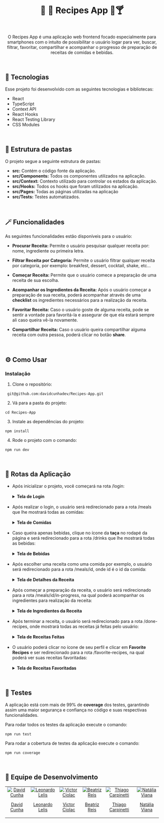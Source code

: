 <h1 align="center"> 🍝 🍔 Recipes App 🍹🍸 </h1>

<br>

<p align="center">
O Recipes App é uma aplicação web frontend focado especialmente para smartphones com o intuito de possibilitar o usuário logar para ver, buscar, filtrar, favoritar, compartilhar e acompanhar o progresso de preparação de receitas de comidas e bebidas.<br/>
</p>

<br>

## 🚀 Tecnologias

Esse projeto foi desenvolvido com as seguintes tecnologias e bibliotecas:

- React
- TypeScript
- Context API
- React Hooks
- React Testing Library
- CSS Modules

<br>

## 📑 Estrutura de pastas
<p>O projeto segue a seguinte estrutura de pastas:</p>
<ul>
  <li><strong>src:</strong> Contém o código fonte da aplicação.</li>
  <li><strong>src/Components:</strong> Todos os componentes utilizados na aplicação.</li>
  <li><strong>src/Context:</strong> Contexto utilizado para controlar os estados da aplicação.</li>
  <li><strong>src/Hooks:</strong> Todos os hooks que foram utilizados na aplicação.</li>
  <li><strong>src/Pages:</strong> Todas as páginas utilizadas na aplicação</li>
  <li><strong>src/Tests:</strong> Testes automatizados.</li>
</ul>

<br>

## 🪄 Funcionalidades

As seguintes funcionalidades estão disponíveis para o usuário:

- **Procurar Receita:** Permite o usuário pesquisar qualquer receita por: nome, ingrediente ou primeira letra.

- **Filtrar Receita por Categoria:** Permite o usuário filtrar qualquer receita por categoria, por exemplo: breakfest, dessert, cocktail, shake, etc...

- **Começar Receita:** Permite que o usuário comece a preparação de uma receita de sua escolha.

- **Acompanhar os Ingredientes da Receita:** Após o usuário começar a preparação de sua receita, poderá acompanhar através de uma <strong>checklist</strong> os ingredientes necessários para a realização da receita.

- **Favoritar Receita:** Caso o usuário goste de alguma receita, pode se sentir a vontade para favoritá-la e assegurar de que ela estará sempre ali caso queira vê-la novamente.

- **Compartilhar Receita:** Caso o usuário queira compartilhar alguma receita com outra pessoa, poderá clicar no botão <strong>share</strong>.

<br>

## ⚙️ Como Usar

### Instalação

1. Clone o repositório:

```
 git@github.com:davidcunhadev/Recipes-App.git
```

2. Vá para a pasta do projeto:

```
cd Recipes-App
```

3. Instale as dependências do projeto:
```
npm install
```

4. Rode o projeto com o comando:
```
npm run dev
```
<br>

## 🔀 Rotas da Aplicação

<ul>
  <li>
    Após inicializar o projeto, você começará na rota /login:
  </li>
  
<br>

  <details>
  <summary><strong>Tela de Login</strong></summary>
  
  <h3>Imagem da tela:</h3>
  
  ![LoginScreen](/public/LoginScreen.png)
  
  </details>

<br>

  <li>
    Após realizar o login, o usuário será redirecionado para a rota /meals que lhe mostrará todas as comidas:
  </li>

<br>
  
  <details>
  <summary><strong>Tela de Comidas</strong></summary>
  
  <h3>Imagem da tela:</h3>
  
  ![SearchMealsScreen](/public/SearchMealsScreen.png)
  
  </details>

<br>

  <li>
    Caso queira apenas bebidas, clique no ícone da <strong>taça</strong> no rodapé da página e será redirecionado para a rota /drinks que lhe mostrará todas as bebidas:
  </li>
  
<br>

  <details>
  <summary><strong>Tela de Bebidas</strong></summary>
  
  <h3>Imagem da tela:</h3>
  
  ![SearchDrinksScreen](/public/SearchDrinksScreen.png)
  
  </details>

<br>

  <li>
    Após escolher uma receita como uma comida por exemplo, o usuário será redirecionado para a rota /meals/id, onde id é o id da comida:
  </li>

<br>

  <details>
  <summary><strong>Tela de Detalhes da Receita</strong></summary>
  
  <h3>Imagem da tela:</h3>
  
  ![RecipeDetailScreen](/public/RecipeDetailScreen.png)
  
  </details>

<br>

  <li>
    Após começar a preparação da receita, o usuário será redirecionado para a rota /meals/id/in-progress, na qual poderá acompanhar os ingredientes para realização da receita:    
  </li>
  
<br>

  <details>
  <summary><strong>Tela de Ingredientes da Receita</strong></summary>
  
  <h3>Imagem da tela:</h3>
  
  ![RecipeIngredientsScreen](/public/RecipeIngredientsScreen.png)
  
  </details>

<br>

  <li>
    Após terminar a receita, o usuário será redirecionado para a rota /done-recipes, onde mostrará todas as receitas já feitas pelo usuário:
  </li>
  
<br>

  <details>
  <summary><strong>Tela de Receitas Feitas</strong></summary>
  
  <h3>Imagem da tela:</h3>
  
  ![DoneRecipesScreen](/public/DoneRecipesScreen.png)
  
  </details>

<br>

  <li>
    O usuário poderá clicar no ícone de seu perfil e clicar em <strong>Favorite Recipes</strong> e ser redirecionado para a rota /favorite-recipes, na qual poderá ver suas receitas favoritadas:
  </li>

<br>

  <details>
  <summary><strong>Tela de Receitas Favoritadas</strong></summary>
  
  <h3>Imagem da tela:</h3>
  
  ![FavoriteRecipesScreen](/public/FavoriteRecipesScreen.png)
  
  </details>

</ul>

<br>

## 🧪 Testes

A aplicação está com mais de 99% de <strong>coverage</strong> dos testes, garantindo assim uma maior segurança e confiança no código e suas respectivas funcionalidades.

Para rodar todos os testes da aplicação execute o comando:
```
npm run test
```

Para rodar a cobertura de testes da aplicação execute o comando:
```
npm run coverage
```

<br>

## 🎊 Equipe de Desenvolvimento

<table>
  <tr>
    <td align="center">
      <a href="https://github.com/davidcunhadev" target="_blank">
        <img src="https://avatars.githubusercontent.com/u/99369505?v=4" width="180px" alt="David Cunha"/>
        <p>David Cunha</p>
      </a>
    </td>
    <td align="center">
      <a href="https://github.com/LeonardoLelisL" target="_blank">
        <img src="https://avatars.githubusercontent.com/u/128411030?v=4" width="180px" alt="Leonardo Lelis"/>
        <p>Leonardo Lelis</p>
      </a>
    </td>
    <td align="center">
      <a href="https://github.com/vCiolac" target="_blank">
        <img src="https://avatars.githubusercontent.com/u/127816406?v=4" width="180px" alt="Victor Ciolac"/>
        <p>Victor Ciolac</p>
      </a>
    </td>
    <td align="center">
      <a href="https://github.com/beatrizreisnunes" target="_blank">
        <img src="https://avatars.githubusercontent.com/u/128172271?v=4" width="180px" alt="Beatriz Reis"/>
        <p>Beatriz Reis</p>
      </a>
    </td>
    <td align="center">
      <a href="https://github.com/Carpinett1" target="_blank">
        <img src="https://avatars.githubusercontent.com/u/126475226?v=4" width="180px" alt="Thiago Carpinetti"/>
        <p>Thiago Carpinetti</p>
      </a>
    </td>
    <td align="center">
      <a href="https://github.com/nataliavianadev" target="_blank">
        <img src="https://avatars.githubusercontent.com/u/125075853?v=4" width="180px" alt="Natália Viana"/>
        <p>Natália Viana</p>
      </a>
    </td>
  </tr>
</table>
